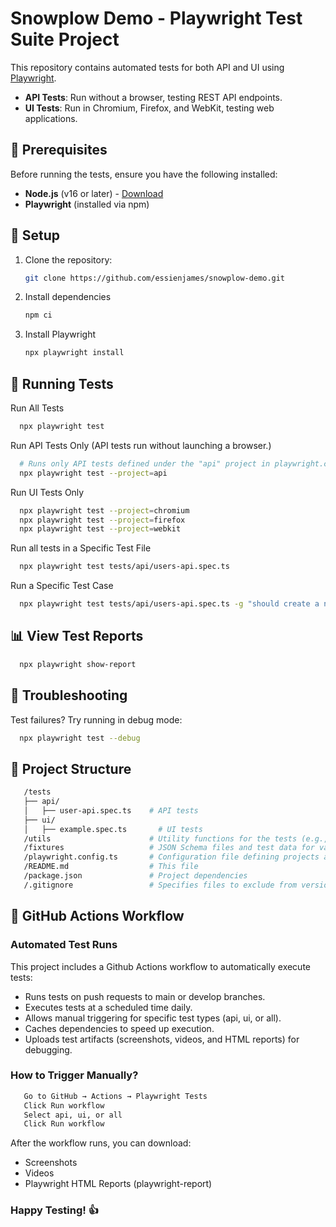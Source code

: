 # Snowplow Demo - Playwright Test Suite Project

This repository contains automated tests for both API and UI using [Playwright](https://playwright.dev/).

- **API Tests**: Run without a browser, testing REST API endpoints.
- **UI Tests**: Run in Chromium, Firefox, and WebKit, testing web applications.

## 📌 Prerequisites

Before running the tests, ensure you have the following installed:

- **Node.js** (v16 or later) - [Download](https://nodejs.org/)
- **Playwright** (installed via npm)

## 🚀 Setup

1. Clone the repository:
   ```sh
   git clone https://github.com/essienjames/snowplow-demo.git

2. Install dependencies
    ```sh
   npm ci
   
3. Install Playwright
    ```sh
   npx playwright install

## 🎯 Running Tests

Run All Tests
```sh
  npx playwright test
```

Run API Tests Only (API tests run without launching a browser.)
```sh
  # Runs only API tests defined under the "api" project in playwright.config.ts
  npx playwright test --project=api
```

Run UI Tests Only
```sh
  npx playwright test --project=chromium
  npx playwright test --project=firefox
  npx playwright test --project=webkit
```

Run all tests in a Specific Test File
```sh
  npx playwright test tests/api/users-api.spec.ts
```

Run a Specific Test Case
```sh
  npx playwright test tests/api/users-api.spec.ts -g "should create a new user"
```

## 📊 View Test Reports
```sh
  npx playwright show-report
```

## 🔧 Troubleshooting
Test failures? Try running in debug mode:
```sh
  npx playwright test --debug
```

## 📁 Project Structure
```sh
   /tests
   ├── api/
   │   ├── user-api.spec.ts    # API tests
   ├── ui/
   │   ├── example.spec.ts       # UI tests
   /utils                      # Utility functions for the tests (e.g., API helpers)
   /fixtures                   # JSON Schema files and test data for validation
   /playwright.config.ts       # Configuration file defining projects and settings for different test runs (API, UI, browsers)
   /README.md                  # This file
   /package.json               # Project dependencies
   /.gitignore                 # Specifies files to exclude from version control
```

## 📝 GitHub Actions Workflow
### Automated Test Runs
This project includes a Github Actions workflow to automatically execute tests:
- Runs tests on push requests to main or develop branches.
- Executes tests at a scheduled time daily.
- Allows manual triggering for specific test types (api, ui, or all).
- Caches dependencies to speed up execution.
- Uploads test artifacts (screenshots, videos, and HTML reports) for debugging.


### How to Trigger Manually?
```sh
   Go to GitHub → Actions → Playwright Tests
   Click Run workflow
   Select api, ui, or all
   Click Run workflow
```
After the workflow runs, you can download:
- Screenshots
- Videos
- Playwright HTML Reports (playwright-report)

### Happy Testing! 👍
